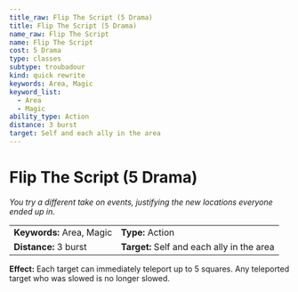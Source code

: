 ```yaml
---
title_raw: Flip The Script (5 Drama)
title: Flip The Script (5 Drama)
name_raw: Flip The Script
name: Flip The Script
cost: 5 Drama
type: classes
subtype: troubadour
kind: quick rewrite
keywords: Area, Magic
keyword_list:
  - Area
  - Magic
ability_type: Action
distance: 3 burst
target: Self and each ally in the area
---
```


# Flip The Script (5 Drama)

*You try a different take on events, justifying the new locations everyone ended up in.*

|                           |                                            |
| :------------------------ | :----------------------------------------- |
| **Keywords:** Area, Magic | **Type:** Action                           |
| **Distance:** 3 burst     | **Target:** Self and each ally in the area |

**Effect:** Each target can immediately teleport up to 5 squares. Any teleported target who was slowed is no longer slowed.
